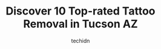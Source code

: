 ---
layout: ampstory
image: https://i0.wp.com/www.depkes.org/wp-content/uploads/2023/06/tattoo-removal-0-in-tucson-az-1685789956.png?resize=640,853
author: techidn
featured: false
description: Discover the impressive array of Tattoo Removal options in Tucson AZ, where you can find 10 of the largest Tattoo Removal establishments in the area. From renowned classics to hidden gems, T
title: Discover 10 Top-rated Tattoo Removal in Tucson AZ
cover:
   title: Discover 10 Top-rated Tattoo Removal in Tucson AZ
   subtitle: Rickpate
   background: https://www.depkes.org/wp-content/uploads/2023/06/tattoo-removal-0-in-tucson-az-1685789956.png

pages: 
 - layout: thirds
   top: <h1>#1 Peach Skin & Laser</h1>
   bottom: "<p>I have been going to Peach Skin & Laser for the past year and love this place. The employees are so sweet and knowledgeable. The first time I got a service I was so nervo</p>"
   background: https://www.depkes.org/wp-content/uploads/2023/06/tattoo-removal-1-in-tucson-az-1685789957.png
   backgroundblur: true
 - layout: thirds
   top: <h1>#2 LaserAway</h1>
   bottom: "<p>What an amazing place for my first time laser hair removal! Ive been receiving services for almost 8 months now and Im excited to go every time. My nurse, Lisa, is </p>"
   background: https://www.depkes.org/wp-content/uploads/2023/06/tattoo-removal-2-in-tucson-az-1685789958.jpeg
   cta:
      link: https://www.depkes.org/blog/discover-10-top-rated-tattoo-removal-in-tucson-az/
      text: Discover 10 Top-rated Tattoo Removal in Tucson AZ
 - layout: thirds
   top: <h1>#3 Stained Purity Tattoo</h1>
   bottom: "<p>6781 N Thornydale Rd #229, Tucson, AZ 85741, United States</p>"
   background: https://www.depkes.org/wp-content/uploads/2023/06/tattoo-removal-3-in-tucson-az-1685789959.png
   cta:
      link: https://www.depkes.org/blog/discover-10-top-rated-tattoo-removal-in-tucson-az/
      text: Discover 10 Top-rated Tattoo Removal in Tucson AZ
 - layout: thirds
   top: <h1>#4 El Con Health & Wellness Center</h1>
   bottom: "<p>3402 E Broadway Blvd, Tucson, AZ 85716, United States</p>"
   background: https://images.unsplash.com/photo-1546497974-b213c9efb599?ixlib=rb-4.0.3&ixid=MnwxMjA3fDB8MHxwaG90by1wYWdlfHx8fGVufDB8fHx8&auto=format&fit=crop&w=640&h=853&q=80
   cta:
      link: https://www.depkes.org/blog/discover-10-top-rated-tattoo-removal-in-tucson-az/
      text: Discover 10 Top-rated Tattoo Removal in Tucson AZ
 - layout: thirds
   top: <h1>#5 Tattoo Azteca Inc</h1>
   bottom: "<p>4301 S 6th Ave #109, Tucson, AZ 85714, United States</p>"
   background: https://images.unsplash.com/photo-1488554378835-f7acf46e6c98?ixlib=rb-4.0.3&ixid=MnwxMjA3fDB8MHxwaG90by1wYWdlfHx8fGVufDB8fHx8&auto=format&fit=crop&w=640&h=853&q=80
   cta:
      link: https://www.depkes.org/blog/discover-10-top-rated-tattoo-removal-in-tucson-az/
      text: Discover 10 Top-rated Tattoo Removal in Tucson AZ
 - layout: thirds
   top: <h1>#6 3 Wishes Tattoo and Supply Company</h1>
   bottom: "<p>4444 E Grant Rd #121, Tucson, AZ 85712, United States</p>"
   background: https://images.unsplash.com/photo-1620421680010-0766ff230392?ixlib=rb-4.0.3&ixid=MnwxMjA3fDB8MHxwaG90by1wYWdlfHx8fGVufDB8fHx8&auto=format&fit=crop&w=640&h=853&q=80
   cta:
      link: https://www.depkes.org/blog/discover-10-top-rated-tattoo-removal-in-tucson-az/
      text: Discover 10 Top-rated Tattoo Removal in Tucson AZ
 - layout: thirds
   top: <h1>#7 Allure Medical</h1>
   bottom: "<p>5501 N Oracle Rd Suite 161, Tucson, AZ 85704, United States</p>"
   background: https://images.unsplash.com/photo-1608411404720-c8f0417bcdba?ixlib=rb-4.0.3&ixid=MnwxMjA3fDB8MHxwaG90by1wYWdlfHx8fGVufDB8fHx8&auto=format&fit=crop&w=640&h=853&q=80
   cta:
      link: https://www.depkes.org/blog/discover-10-top-rated-tattoo-removal-in-tucson-az/
      text: Discover 10 Top-rated Tattoo Removal in Tucson AZ
 - layout: thirds
   middle: Continue reading...
   background: https://images.unsplash.com/photo-1547366785-564103df7e13?ixlib=rb-4.0.3&ixid=MnwxMjA3fDB8MHxwaG90by1wYWdlfHx8fGVufDB8fHx8&auto=format&fit=crop&w=640&h=853&q=80
   cta:
      link: https://www.depkes.org/blog/discover-10-top-rated-tattoo-removal-in-tucson-az/
      text: Discover 10 Top-rated Tattoo Removal in Tucson AZ
      
---